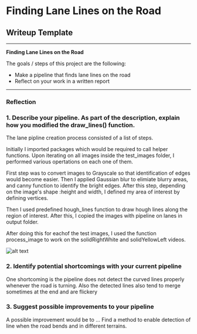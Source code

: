 # **Finding Lane Lines on the Road** 

## Writeup Template

---

**Finding Lane Lines on the Road**

The goals / steps of this project are the following:
* Make a pipeline that finds lane lines on the road
* Reflect on your work in a written report


[//]: # (Image References)

[image1]: ./examples/grayscale.jpg "Grayscale"

---

### Reflection

### 1. Describe your pipeline. As part of the description, explain how you modified the draw_lines() function.

The lane pipline creation process consisted of a list of steps. 

Initially I imported packages which would be required to call helper functions. 
Upon iterating on all images inside the test_images folder, I performed various opertations on each one of them.

First step was to convert images to Grayscale so that identification of edges would become easier. 
Then I applied Gaussian blur to elimiate blurry areas, and canny function to identify the bright edges. 
After this step, depending on the image's shape :height and width, I defined my area of interest by defining vertices.

Then I used predefined hough_lines function to draw hough lines along the region of interest.
After this, I copied the images with pipeline on lanes in output folder.

After doing this for eachof the test images, I used the function process_image to work on the solidRightWhite and solidYellowLeft videos. 


![alt text][image1]


### 2. Identify potential shortcomings with your current pipeline


One  shortcoming is the pipeline does not detect the curved lines properly whenever the road is turning. 
Also the detected lines also tend to merge sometimes at the end and are flickery


### 3. Suggest possible improvements to your pipeline

A possible improvement would be to ...
Find a method to enable detection of line when the road bends and in different terrains.
